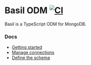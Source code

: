 # Basil ODM [![CI](https://github.com/anatoo/basil-odm/actions/workflows/ci.yaml/badge.svg?branch=main)](https://github.com/anatoo/basil-odm/actions/workflows/ci.yaml)

Basil is a TypeScript ODM for MongoDB.

### Docs

 - [Getting started](./docs/00_getting_started.md)
 - [Manage connections](./docs/01_connection.md)
 - [Define the schema](./docs/02_schema.md)
